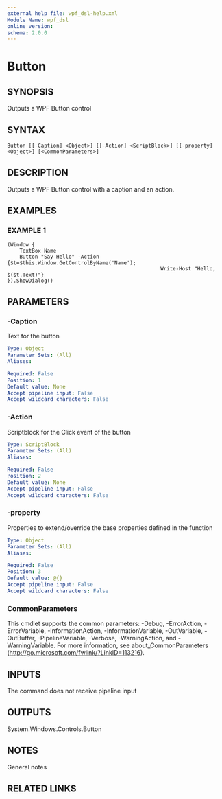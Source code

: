 ```yaml
---
external help file: wpf_dsl-help.xml
Module Name: wpf_dsl
online version:
schema: 2.0.0
---
```


# Button

## SYNOPSIS
Outputs a WPF Button control

## SYNTAX

```
Button [[-Caption] <Object>] [[-Action] <ScriptBlock>] [[-property] <Object>] [<CommonParameters>]
```

## DESCRIPTION
Outputs a WPF Button control with a caption and an action.

## EXAMPLES

### EXAMPLE 1
```
(Window {
    TextBox Name
    Button "Say Hello" -Action {$t=$this.Window.GetControlByName('Name');
                                                  Write-Host "Hello, $($t.Text)"}
}).ShowDialog()

```

## PARAMETERS

### -Caption
Text for the button

```yaml
Type: Object
Parameter Sets: (All)
Aliases:

Required: False
Position: 1
Default value: None
Accept pipeline input: False
Accept wildcard characters: False
```

### -Action
Scriptblock for the Click event of the button

```yaml
Type: ScriptBlock
Parameter Sets: (All)
Aliases:

Required: False
Position: 2
Default value: None
Accept pipeline input: False
Accept wildcard characters: False
```

### -property
Properties to extend/override the base properties defined in the function

```yaml
Type: Object
Parameter Sets: (All)
Aliases:

Required: False
Position: 3
Default value: @{}
Accept pipeline input: False
Accept wildcard characters: False
```

### CommonParameters
This cmdlet supports the common parameters: -Debug, -ErrorAction, -ErrorVariable, -InformationAction, -InformationVariable, -OutVariable, -OutBuffer, -PipelineVariable, -Verbose, -WarningAction, and -WarningVariable.
For more information, see about_CommonParameters (http://go.microsoft.com/fwlink/?LinkID=113216).

## INPUTS
The command does not receive pipeline input
## OUTPUTS
System.Windows.Controls.Button
## NOTES
General notes

## RELATED LINKS
